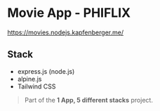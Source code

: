 # Movie App - PHIFLIX

https://movies.nodejs.kapfenberger.me/

## Stack

- express.js (node.js)
- alpine.js
- Tailwind CSS

> Part of the **1 App, 5 different stacks** project.
